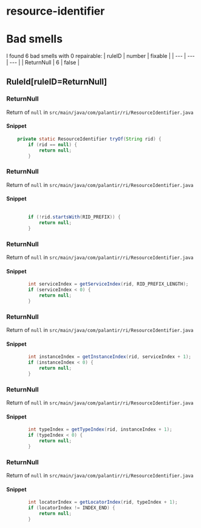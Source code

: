 # resource-identifier 
 
# Bad smells
I found 6 bad smells with 0 repairable:
| ruleID | number | fixable |
| --- | --- | --- |
| ReturnNull | 6 | false |
## RuleId[ruleID=ReturnNull]
### ReturnNull
Return of `null`
in `src/main/java/com/palantir/ri/ResourceIdentifier.java`
#### Snippet
```java
    private static ResourceIdentifier tryOf(String rid) {
        if (rid == null) {
            return null;
        }

```

### ReturnNull
Return of `null`
in `src/main/java/com/palantir/ri/ResourceIdentifier.java`
#### Snippet
```java

        if (!rid.startsWith(RID_PREFIX)) {
            return null;
        }

```

### ReturnNull
Return of `null`
in `src/main/java/com/palantir/ri/ResourceIdentifier.java`
#### Snippet
```java
        int serviceIndex = getServiceIndex(rid, RID_PREFIX_LENGTH);
        if (serviceIndex < 0) {
            return null;
        }

```

### ReturnNull
Return of `null`
in `src/main/java/com/palantir/ri/ResourceIdentifier.java`
#### Snippet
```java
        int instanceIndex = getInstanceIndex(rid, serviceIndex + 1);
        if (instanceIndex < 0) {
            return null;
        }

```

### ReturnNull
Return of `null`
in `src/main/java/com/palantir/ri/ResourceIdentifier.java`
#### Snippet
```java
        int typeIndex = getTypeIndex(rid, instanceIndex + 1);
        if (typeIndex < 0) {
            return null;
        }

```

### ReturnNull
Return of `null`
in `src/main/java/com/palantir/ri/ResourceIdentifier.java`
#### Snippet
```java
        int locatorIndex = getLocatorIndex(rid, typeIndex + 1);
        if (locatorIndex != INDEX_END) {
            return null;
        }

```

